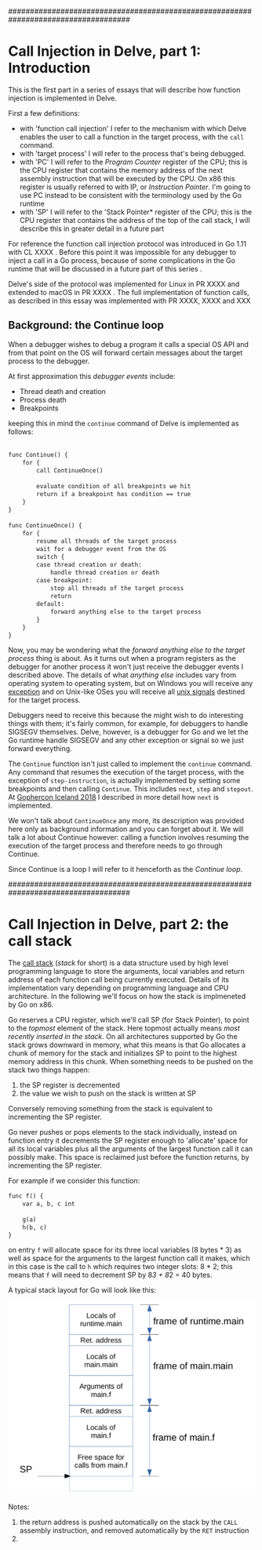 ####################################################################################
# Call Injection in Delve, part 1: Introduction

This is the first part in a series of essays that will describe how function injection is implemented in Delve.

First a few definitions:
* with 'function call injection' I refer to the mechanism with which Delve enables the user to call a function in the target process, with the `call` command.
* with 'target process' I will refer to the process that's being debugged.
* with 'PC' I will refer to the *Program Counter* register of the CPU; this is the CPU register that contains the memory address of the next assembly instruction that will be executed by the CPU. On x86 this register is usually referred to with IP, or *Instruction Pointer*. I'm going to use PC instead to be consistent with the terminology used by the Go runtime
* with 'SP' I will refer to the 'Stack Pointer* register of the CPU; this is the CPU register that contains the address of the top  of the call stack, I will describe this in greater detail in a future part <!-- TODO figure out which -->

For reference the function call injection protocol was introduced in Go 1.11 with CL XXXX <!-- TODO: figure out which CL it was -->. Before this point it was impossible for any debugger to inject a call in a Go process, because of some complications in the Go runtime that will be discussed in a future part of this series <!-- TODO: figure out which -->.

Delve's side of the protocol was implemented for Linux in PR XXXX <!-- TODO: figure out which PR it was --> and extended to macOS in PR XXXX <!-- TODO: figure out which PR it was -->. The full implementation of function calls, as described in this essay was implemented with PR XXXX, XXXX and XXX <!-- TODO: none of these exists yet -->

## Background: the Continue loop

When a debugger wishes to debug a program it calls a special OS API and from that point on the OS will forward certain messages about the target process to the debugger.

At first approximation this *debugger events* include:

* Thread death and creation
* Process death
* Breakpoints

keeping this in mind the `continue` command of Delve is implemented as follows:

```

func Continue() {
	for {
		call ContinueOnce()
		
		evaluate condition of all breakpoints we hit
		return if a breakpoint has condition == true
	}
}

func ContinueOnce() {
	for {
		resume all threads of the target process
		wait for a debugger event from the OS
		switch {
		case thread creation or death:
			handle thread creation or death
		case breakpoint:
			stop all threads of the target process
			return
		default:
			forward anything else to the target process
		}
	}
}
```

Now, you may be wondering what the *forward anything else to the target process* thing is about. As it turns out when a program registers as the debugger for another process it won't just receive the debugger events I described above. The details of what *anything else* includes vary from operating system to operating system, but on Windows you will receive any [exception](https://docs.microsoft.com/en-us/windows/desktop/debug/structured-exception-handling) and on Unix-like OSes you will receive all [unix signals](https://en.wikipedia.org/wiki/Signal_(IPC)) destined for the target process.

Debuggers need to receive this because the might wish to do interesting things with them; it's fairly common, for example, for debuggers to handle SIGSEGV themselves. Delve, however, is a debugger for Go and we let the Go runtime handle SIGSEGV and any other exception or signal so we just forward everything.

The `Continue` function isn't just called to implement the `continue` command. Any command that resumes the execution of the target process, with the exception of `step-instruction`, is actually implemented by setting some breakpoints and then calling `Continue`. This includes `next`, `step` and `stepout`. At [Gophercon Iceland 2018](https://www.youtube.com/watch?v=IKnTr7Zms1k) I described in more detail how `next` is implemented.

We won't talk about `ContinueOnce` any more, its description was provided here only as background information and you can forget about it. We will talk a lot about Continue however: calling a function involves resuming the execution of the target process and therefore needs to go through Continue.

Since Continue is a loop I will refer to it henceforth as the *Continue loop*.

####################################################################################
# Call Injection in Delve, part 2: the call stack

The [call stack](https://en.wikipedia.org/wiki/Call_stack) (*stack* for short) is a data structure used by high level programming language to store the arguments, local variables and return address of each function call being currently executed. Details of its implementation vary depending on programming language and CPU architecture. In the following we'll focus on how the stack is implmeneted by Go on x86.

Go reserves a CPU register, which we'll call SP (for Stack Pointer), to point to the *topmost* element of the stack. Here topmost actually means *most recently inserted in the stack*. On all architectures supported by Go the stack grows downward in memory, what this means is that Go allocates a chunk of memory for the stack and initializes SP to point to the highest memory address in this chunk. When something needs to be pushed on the stack two things happen:

1. the SP register is decremented
2. the value we wish to push on the stack is written at SP

Conversely removing something from the stack is equivalent to incrementing the SP register.

Go never pushes or pops elements to the stack individually, instead on function entry it decrements the SP register enough to 'allocate' space for all its local variables plus all the arguments of the largest function call it can possibly make. This space is reclaimed just before the function returns, by incrementing the SP register.

For example if we consider this function:

```
func f() {
	var a, b, c int
	
	g(a)
	h(b, c)
}
```

on entry `f` will allocate space for its three local variables (8 bytes * 3) as well as space for the arguments to the largest function call it makes, which in this case is the call to `h` which requires two integer slots: 8 * 2; this means that `f` will need to decrement SP by 8*3 + 8*2 = 40 bytes.

A typical stack layout for Go will look like this:

![Go stack layout](stack-layout.png)

Notes:
1. the return address is pushed automatically on the stack by the `CALL` assembly instruction, and removed automatically by the `RET` instruction
2. 